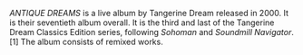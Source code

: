 _ANTIQUE DREAMS_ is a live album by Tangerine Dream released in 2000. It is their seventieth album overall. It is the third and last of the Tangerine Dream Classics Edition series, following _Sohoman_ and _Soundmill Navigator_.[1] The album consists of remixed works.
